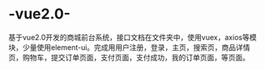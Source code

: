 # -vue2.0-
基于vue2.0开发的商城前台系统，接口文档在文件夹中，使用vuex，axios等模块，少量使用element-ui。完成用用户注册，登录，主页，搜索页，商品详情页，购物车，提交订单页面，支付页面，支付成功，我的订单页面，等页面。
